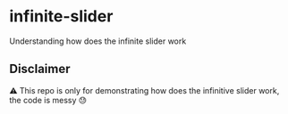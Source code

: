 # infinite-slider

Understanding how does the infinite slider work

## Disclaimer

⚠️ This repo is only for demonstrating how does the infinitive slider work, the code is messy 😓
